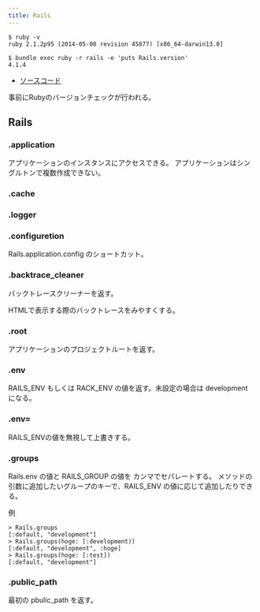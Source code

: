 ```yaml
---
title: Rails
---
```


```
$ ruby -v
ruby 2.1.2p95 (2014-05-08 revision 45877) [x86_64-darwin13.0]
```

```
$ bundle exec ruby -r rails -e 'puts Rails.version'
4.1.4
```

* [ソースコード](https://github.com/rails/rails/blob/v4.1.2/railties/lib/rails.rb)

事前にRubyのバージョンチェックが行われる。

Rails
--------------------------------------------------------------------------------

### .application

アプリケーションのインスタンスにアクセスできる。
アプリケーションはシングルトンで複数作成できない。

### .cache


### .logger


### .configuretion

Rails.application.config のショートカット。


### .backtrace_cleaner

バックトレースクリーナーを返す。

HTMLで表示する際のバックトレースをみやすくする。

### .root

アプリケーションのプロジェクトルートを返す。

### .env

RAILS_ENV もしくは RACK_ENV の値を返す。未設定の場合は development になる。

### .env=


RAILS_ENVの値を無視して上書きする。


### .groups

Rails.env の値と RAILS_GROUP の値を カンマでセパレートする。
メソッドの引数に追加したいグループのキーで、RAILS_ENV の値に応じて追加したりできる。

例

```
> Rails.groups
[:default, "development"]
> Rails.groups(hoge: [:development))
[:default, "development", :hoge]
> Rails.groups(hoge: [:test])
[:default, "development"]
```

### .public_path

最初の pbulic_path を返す。
